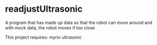 # readjustUltrasonic
A program that has made up data so that the robot can 
move around and with mock data, the robot moves if too close 

This project requires:
myrio
ultrasonic
